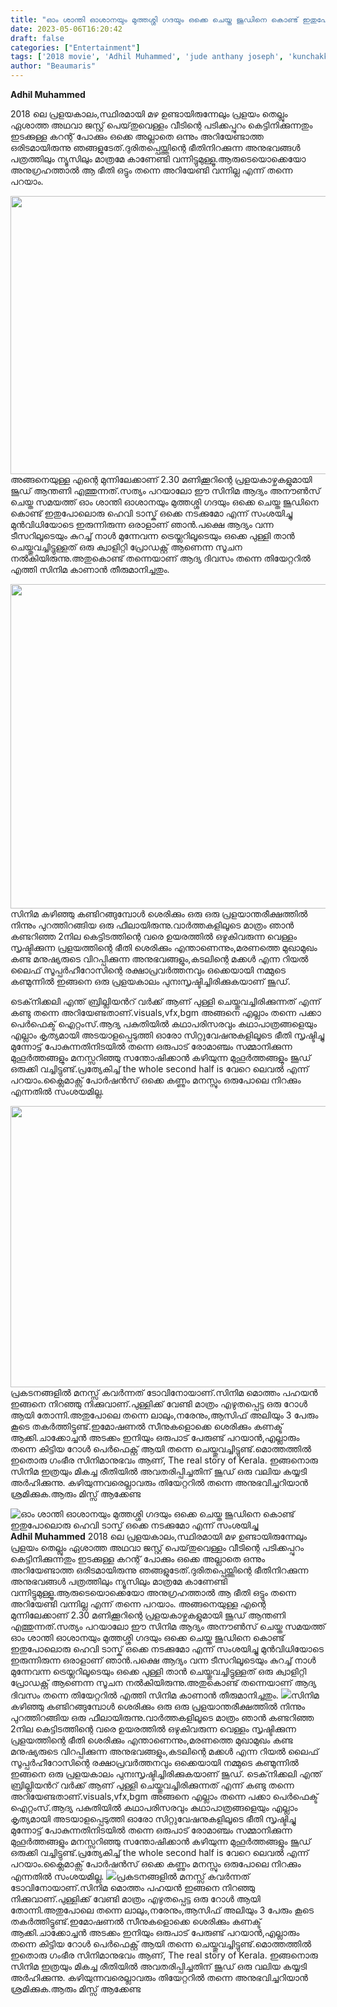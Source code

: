 ```yaml
---
title: "ഓം ശാന്തി ഓശാനയും മുത്തശ്ശി ഗദയും ഒക്കെ ചെയ്ത ജൂഡിനെ കൊണ്ട് ഇതുപോലൊരു ഹെവി ടാസ്ക് ഒക്കെ നടക്കുമോ എന്ന് സംശയിച്ചു"
date: 2023-05-06T16:20:42
draft: false
categories: ["Entertainment"]
tags: ['2018 movie', 'Adhil Muhammed', 'jude anthany joseph', 'kunchakko boban', 'tovino']
author: "Beaumaris"
---
```


<strong>Adhil Muhammed</strong>

2018 ലെ പ്രളയകാലം,സ്ഥിരമായി മഴ ഉണ്ടായിരുന്നേലും പ്രളയം തെല്ലും ഏശാത്ത അഥവാ ജസ്റ്റ്‌ പെയ്‌തുവെള്ളം വീടിന്റെ പടിക്കപ്പുറം കെട്ടിനിക്കുന്നതും ഇടക്കുള്ള കറന്റ്‌ പോക്കും ഒക്കെ അല്ലാതെ ഒന്നും അറിയേണ്ടാത്ത ഒരിടമായിരുന്നു ഞങ്ങളുടേത്.ദുരിതപ്പെയ്ത്തിന്റെ ഭീതിനിറക്കുന്ന അനുഭവങ്ങൾ പത്രത്തിലും ന്യൂസിലും മാത്രമേ കാണേണ്ടി വന്നിട്ടുമുള്ളൂ.ആരുടെയൊക്കെയോ അനുഗ്രഹത്താൽ ആ ഭീതി ഒട്ടും തന്നെ അറിയേണ്ടി വന്നില്ല എന്ന് തന്നെ പറയാം.

<a href="https://cdn.boolokam.com/articles/2023/05/caa-1.jpg"><img class="size-large wp-image-394684 aligncenter" src="https://cdn.boolokam.com/articles/2023/05/caa-1-1024x569.jpg" alt="" width="800" height="445" /></a> അങ്ങനെയുള്ള എന്റെ മുന്നിലേക്കാണ് 2.30 മണിക്കൂറിന്റെ പ്രളയകാഴ്ചകളുമായി ജൂഡ് ആന്തണി എത്തുന്നത്.സത്യം പറയാലോ ഈ സിനിമ ആദ്യം അനൗൺസ് ചെയ്ത സമയത്ത് ഓം ശാന്തി ഓശാനയും മുത്തശ്ശി ഗദയും ഒക്കെ ചെയ്ത ജൂഡിനെ കൊണ്ട് ഇതുപോലൊരു ഹെവി ടാസ്ക് ഒക്കെ നടക്കുമോ എന്ന് സംശയിച്ചു മുൻവിധിയോടെ ഇരുന്നിരുന്ന ഒരാളാണ് ഞാൻ.പക്ഷെ ആദ്യം വന്ന ടീസറിലൂടെയും കുറച്ച് നാൾ മുന്നേവന്ന ട്രെയ്ലറിലൂടെയും ഒക്കെ പുള്ളി താൻ ചെയ്തുവച്ചിട്ടുള്ളത് ഒരു ക്വാളിറ്റി പ്രോഡക്റ്റ് ആണെന്ന സൂചന നൽകിയിരുന്നു.അതുകൊണ്ട് തന്നെയാണ് ആദ്യ ദിവസം തന്നെ തിയേറ്ററിൽ എത്തി സിനിമ കാണാൻ തീരുമാനിച്ചതും.

<a href="https://cdn.boolokam.com/articles/2023/05/dqqdddd.webp"><img class="wp-image-394685 aligncenter" src="https://cdn.boolokam.com/articles/2023/05/dqqdddd.webp" alt="" width="692" height="519" /></a>സിനിമ കഴിഞ്ഞു കണ്ടിറങ്ങുമ്പോൾ ശെരിക്കും ഒരു ഒരു പ്രളയാന്തരീക്ഷത്തിൽ നിന്നും പുറത്തിറങ്ങിയ ഒരു ഫീലായിരുന്നു.വാർത്തകളിലൂടെ മാത്രം ഞാൻ കണ്ടറിഞ്ഞ 2നില കെട്ടിടത്തിന്റെ വരെ ഉയരത്തിൽ ഒഴുകിവരുന്ന വെള്ളം സൃഷ്ടിക്കുന്ന പ്രളയത്തിന്റെ ഭീതി ശെരിക്കും എന്താണെന്നും,മരണത്തെ മുഖാമുഖം കണ്ട മനുഷ്യരുടെ വിറപ്പിക്കുന്ന അനുഭവങ്ങളും,കടലിന്റെ മക്കൾ എന്ന റിയൽ ലൈഫ് സൂപ്പർഹീറോസിന്റെ രക്ഷാപ്രവർത്തനവും ഒക്കെയായി നമ്മുടെ കണ്മുന്നിൽ ഇങ്ങനെ ഒരു പ്രളയകാലം പുനഃസൃഷ്ടിച്ചിരിക്കുകയാണ് ജൂഡ്.

ടെക്‌നിക്കലി എന്ത് ബ്രില്ലിയൻറ് വർക്ക് ആണ് പുള്ളി ചെയ്തുവച്ചിരിക്കുന്നത് എന്ന് കണ്ടു തന്നെ അറിയേണ്ടതാണ്.visuals,vfx,bgm അങ്ങനെ എല്ലാം തന്നെ പക്കാ പെർഫെക്ട് ഐറ്റംസ്.ആദ്യ പകുതിയിൽ കഥാപരിസരവും കഥാപാത്രങ്ങളെയും എല്ലാം കൃത്യമായി അടയാളപ്പെടുത്തി ഓരോ സിറ്റുവേഷനുകളിലൂടെ ഭീതി സൃഷ്ടിച്ചു മുന്നോട്ട് പോകുന്നതിനിടയിൽ തന്നെ ഒരുപാട് രോമാഞ്ചം സമ്മാനിക്കുന്ന മുഹൂർത്തങ്ങളും മനസ്സറിഞ്ഞു സന്തോഷിക്കാൻ കഴിയുന്ന മുഹൂർത്തങ്ങളും ജൂഡ് ഒരുക്കി വച്ചിട്ടുണ്ട്.പ്രത്യേകിച്ച് the whole second half is വേറെ ലെവൽ എന്ന് പറയാം.ക്ലൈമാക്സ്‌ പോർഷൻസ് ഒക്കെ കണ്ണും മനസ്സും ഒരുപോലെ നിറക്കും എന്നതിൽ സംശയമില്ല.

<a href="https://cdn.boolokam.com/articles/2023/05/ffwffffwf-1.jpg"><img class="size-large wp-image-394686 aligncenter" src="https://cdn.boolokam.com/articles/2023/05/ffwffffwf-1-1024x576.jpg" alt="" width="800" height="450" /></a>പ്രകടനങ്ങളിൽ മനസ്സ് കവർന്നത് ടോവിനോയാണ്.സിനിമ മൊത്തം പഹയൻ ഇങ്ങനെ നിറഞ്ഞു നിക്കുവാണ്.പുള്ളിക്ക് വേണ്ടി മാത്രം എഴുതപ്പെട്ട ഒരു റോൾ ആയി തോന്നി.അതുപോലെ തന്നെ ലാലും,നരേനും,ആസിഫ് അലിയും 3 പേരും കൂടെ തകർത്തിട്ടുണ്ട്.ഇമോഷണൽ സീനുകളൊക്കെ ശെരിക്കും കണക്ട് ആക്കി.ചാക്കോച്ചൻ അടക്കം ഇനിയും ഒരുപാട് പേരുണ്ട് പറയാൻ,എല്ലാരും തന്നെ കിട്ടിയ റോൾ പെർഫെക്റ്റ് ആയി തന്നെ ചെയ്തുവച്ചിട്ടുണ്ട്.മൊത്തത്തിൽ ഇതൊരു ഗംഭീര സിനിമാനുഭവം ആണ്, The real story of Kerala. ഇങ്ങനൊരു സിനിമ ഇത്രയും മികച്ച രീതിയിൽ അവതരിപ്പിച്ചതിന് ജൂഡ് ഒരു വലിയ കയ്യടി അർഹിക്കുന്നു. കഴിയുന്നവരെല്ലാവരും തിയേറ്ററിൽ തന്നെ അനുഭവിച്ചറിയാൻ ശ്രമിക്കുക.ആരും മിസ്സ് ആക്കേണ്ട


![ഓം ശാന്തി ഓശാനയും മുത്തശ്ശി ഗദയും ഒക്കെ ചെയ്ത ജൂഡിനെ കൊണ്ട് ഇതുപോലൊരു ഹെവി ടാസ്ക് ഒക്കെ നടക്കുമോ എന്ന് സംശയിച്ചു](https://cdn.boolokam.com/articles/2023/05/caa-1-1024x569.jpg)**Adhil Muhammed** 2018 ലെ പ്രളയകാലം,സ്ഥിരമായി മഴ ഉണ്ടായിരുന്നേലും പ്രളയം തെല്ലും ഏശാത്ത അഥവാ ജസ്റ്റ്‌ പെയ്‌തുവെള്ളം വീടിന്റെ പടിക്കപ്പുറം കെട്ടിനിക്കുന്നതും ഇടക്കുള്ള കറന്റ്‌ പോക്കും ഒക്കെ അല്ലാതെ ഒന്നും അറിയേണ്ടാത്ത ഒരിടമായിരുന്നു ഞങ്ങളുടേത്.ദുരിതപ്പെയ്ത്തിന്റെ ഭീതിനിറക്കുന്ന അനുഭവങ്ങൾ പത്രത്തിലും ന്യൂസിലും മാത്രമേ കാണേണ്ടി വന്നിട്ടുമുള്ളൂ.ആരുടെയൊക്കെയോ അനുഗ്രഹത്താൽ ആ ഭീതി ഒട്ടും തന്നെ അറിയേണ്ടി വന്നില്ല എന്ന് തന്നെ പറയാം. [](https://cdn.boolokam.com/articles/2023/05/caa-1.jpg) അങ്ങനെയുള്ള എന്റെ മുന്നിലേക്കാണ് 2.30 മണിക്കൂറിന്റെ പ്രളയകാഴ്ചകളുമായി ജൂഡ് ആന്തണി എത്തുന്നത്.സത്യം പറയാലോ ഈ സിനിമ ആദ്യം അനൗൺസ് ചെയ്ത സമയത്ത് ഓം ശാന്തി ഓശാനയും മുത്തശ്ശി ഗദയും ഒക്കെ ചെയ്ത ജൂഡിനെ കൊണ്ട് ഇതുപോലൊരു ഹെവി ടാസ്ക് ഒക്കെ നടക്കുമോ എന്ന് സംശയിച്ചു മുൻവിധിയോടെ ഇരുന്നിരുന്ന ഒരാളാണ് ഞാൻ.പക്ഷെ ആദ്യം വന്ന ടീസറിലൂടെയും കുറച്ച് നാൾ മുന്നേവന്ന ട്രെയ്ലറിലൂടെയും ഒക്കെ പുള്ളി താൻ ചെയ്തുവച്ചിട്ടുള്ളത് ഒരു ക്വാളിറ്റി പ്രോഡക്റ്റ് ആണെന്ന സൂചന നൽകിയിരുന്നു.അതുകൊണ്ട് തന്നെയാണ് ആദ്യ ദിവസം തന്നെ തിയേറ്ററിൽ എത്തി സിനിമ കാണാൻ തീരുമാനിച്ചതും. [![](https://cdn.boolokam.com/articles/2023/05/dqqdddd.webp)](https://cdn.boolokam.com/articles/2023/05/dqqdddd.webp)സിനിമ കഴിഞ്ഞു കണ്ടിറങ്ങുമ്പോൾ ശെരിക്കും ഒരു ഒരു പ്രളയാന്തരീക്ഷത്തിൽ നിന്നും പുറത്തിറങ്ങിയ ഒരു ഫീലായിരുന്നു.വാർത്തകളിലൂടെ മാത്രം ഞാൻ കണ്ടറിഞ്ഞ 2നില കെട്ടിടത്തിന്റെ വരെ ഉയരത്തിൽ ഒഴുകിവരുന്ന വെള്ളം സൃഷ്ടിക്കുന്ന പ്രളയത്തിന്റെ ഭീതി ശെരിക്കും എന്താണെന്നും,മരണത്തെ മുഖാമുഖം കണ്ട മനുഷ്യരുടെ വിറപ്പിക്കുന്ന അനുഭവങ്ങളും,കടലിന്റെ മക്കൾ എന്ന റിയൽ ലൈഫ് സൂപ്പർഹീറോസിന്റെ രക്ഷാപ്രവർത്തനവും ഒക്കെയായി നമ്മുടെ കണ്മുന്നിൽ ഇങ്ങനെ ഒരു പ്രളയകാലം പുനഃസൃഷ്ടിച്ചിരിക്കുകയാണ് ജൂഡ്. ടെക്‌നിക്കലി എന്ത് ബ്രില്ലിയൻറ് വർക്ക് ആണ് പുള്ളി ചെയ്തുവച്ചിരിക്കുന്നത് എന്ന് കണ്ടു തന്നെ അറിയേണ്ടതാണ്.visuals,vfx,bgm അങ്ങനെ എല്ലാം തന്നെ പക്കാ പെർഫെക്ട് ഐറ്റംസ്.ആദ്യ പകുതിയിൽ കഥാപരിസരവും കഥാപാത്രങ്ങളെയും എല്ലാം കൃത്യമായി അടയാളപ്പെടുത്തി ഓരോ സിറ്റുവേഷനുകളിലൂടെ ഭീതി സൃഷ്ടിച്ചു മുന്നോട്ട് പോകുന്നതിനിടയിൽ തന്നെ ഒരുപാട് രോമാഞ്ചം സമ്മാനിക്കുന്ന മുഹൂർത്തങ്ങളും മനസ്സറിഞ്ഞു സന്തോഷിക്കാൻ കഴിയുന്ന മുഹൂർത്തങ്ങളും ജൂഡ് ഒരുക്കി വച്ചിട്ടുണ്ട്.പ്രത്യേകിച്ച് the whole second half is വേറെ ലെവൽ എന്ന് പറയാം.ക്ലൈമാക്സ്‌ പോർഷൻസ് ഒക്കെ കണ്ണും മനസ്സും ഒരുപോലെ നിറക്കും എന്നതിൽ സംശയമില്ല. [![](https://cdn.boolokam.com/articles/2023/05/ffwffffwf-1-1024x576.jpg)](https://cdn.boolokam.com/articles/2023/05/ffwffffwf-1.jpg)പ്രകടനങ്ങളിൽ മനസ്സ് കവർന്നത് ടോവിനോയാണ്.സിനിമ മൊത്തം പഹയൻ ഇങ്ങനെ നിറഞ്ഞു നിക്കുവാണ്.പുള്ളിക്ക് വേണ്ടി മാത്രം എഴുതപ്പെട്ട ഒരു റോൾ ആയി തോന്നി.അതുപോലെ തന്നെ ലാലും,നരേനും,ആസിഫ് അലിയും 3 പേരും കൂടെ തകർത്തിട്ടുണ്ട്.ഇമോഷണൽ സീനുകളൊക്കെ ശെരിക്കും കണക്ട് ആക്കി.ചാക്കോച്ചൻ അടക്കം ഇനിയും ഒരുപാട് പേരുണ്ട് പറയാൻ,എല്ലാരും തന്നെ കിട്ടിയ റോൾ പെർഫെക്റ്റ് ആയി തന്നെ ചെയ്തുവച്ചിട്ടുണ്ട്.മൊത്തത്തിൽ ഇതൊരു ഗംഭീര സിനിമാനുഭവം ആണ്, The real story of Kerala. ഇങ്ങനൊരു സിനിമ ഇത്രയും മികച്ച രീതിയിൽ അവതരിപ്പിച്ചതിന് ജൂഡ് ഒരു വലിയ കയ്യടി അർഹിക്കുന്നു. കഴിയുന്നവരെല്ലാവരും തിയേറ്ററിൽ തന്നെ അനുഭവിച്ചറിയാൻ ശ്രമിക്കുക.ആരും മിസ്സ് ആക്കേണ്ട
